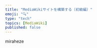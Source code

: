```yaml
---
title: "MediaWikiサイトを構築する〔初級編〕"
emoji: "🔍"
type: "tech"
topics: [MediaWiki]
published: false
---
```

miraheze
